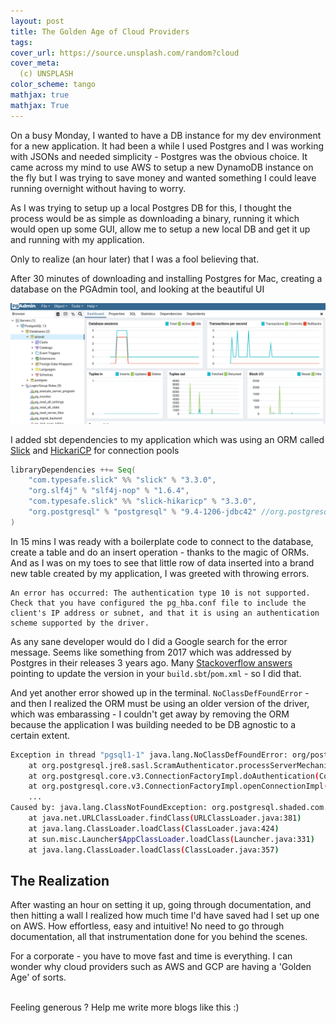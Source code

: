 ```yaml
---
layout: post
title: The Golden Age of Cloud Providers
tags: 
cover_url: https://source.unsplash.com/random?cloud
cover_meta: 
  (c) UNSPLASH
color_scheme: tango
mathjax: true
mathjax: True
---
```

<style TYPE="text/css">
code.has-jax {font: inherit; font-size: 100%; background: inherit; border: inherit;}
</style>


<style>
blockquote.yellownote {
    border-left: 12px solid #dc0;
    background-color: #ffa;
    padding: 12px 12px 12px 0;
    margin-left: -48px;
    padding-left: 48px;
}
blockquote.sidenote {
    border-left: 12px solid #dc0;
    background-color: #ffa;
    padding: 12px 12px 12px 0;
    margin-left: -48px;
    padding-left: 48px;
}
</style>
<script type="text/x-mathjax-config">
MathJax.Hub.Config({
    tex2jax: {
        inlineMath: [['$','$']],
        skipTags: ['script', 'noscript', 'style', 'textarea', 'pre'] // removed 'code' entry
    }
});
MathJax.Hub.Queue(function() {
    var all = MathJax.Hub.getAllJax(), i;
    for(i = 0; i < all.length; i += 1) {
        all[i].SourceElement().parentNode.className += ' has-jax';
    }
});
</script>
<script type="text/javascript" src="https://cdnjs.cloudflare.com/ajax/libs/mathjax/2.7.4/MathJax.js?config=TeX-AMS_HTML-full"></script>

On a busy Monday, I wanted to have a DB instance for my dev environment for a new application. It had been a while I used Postgres and I was working with JSONs and needed simplicity - Postgres was the obvious choice. It came across my mind to use AWS to setup a new DynamoDB instance on the fly but I was trying to save money and wanted something I could leave running overnight without having to worry.

As I was trying to setup up a local Postgres DB for this, I thought the process would be as simple as downloading a binary, running it which would open up some GUI, allow me to setup a new local DB and get it up and running with my application.

Only to realize (an hour later) that I was a fool believing that.

After 30 minutes of downloading and installing Postgres for Mac, creating a database on the PGAdmin tool, and looking at the beautiful UI

![](https://github.com/abhinandandubey/abhinandandubey.github.io/raw/master/assets/images/2021-02-22-18-31-50.png)

I added sbt dependencies to my application which was using an ORM called <a href="http://scala-slick.org/">Slick</a> and <a href="https://github.com/brettwooldridge/HikariCP">HickariCP</a> for connection pools 

```scala
libraryDependencies ++= Seq(
    "com.typesafe.slick" %% "slick" % "3.3.0",
    "org.slf4j" % "slf4j-nop" % "1.6.4",
    "com.typesafe.slick" %% "slick-hikaricp" % "3.3.0",
    "org.postgresql" % "postgresql" % "9.4-1206-jdbc42" //org.postgresql.ds.PGSimpleDataSource dependency
)
```


In 15 mins I was ready with a boilerplate code to connect to the database, create a table and do an insert operation - thanks to the magic of ORMs. And as I was on my toes to see that little row of data inserted into a brand new table created by my application, I was greeted with throwing errors.


    An error has occurred: The authentication type 10 is not supported. Check that you have configured the pg_hba.conf file to include the client's IP address or subnet, and that it is using an authentication scheme supported by the driver.


As any sane developer would do I did a Google search for the error message. Seems like something from 2017 which was addressed by Postgres in their releases 3 years ago. Many <a href="https://stackoverflow.com/q/64210167/5102599">Stackoverflow answers</a> pointing to update the version in your `build.sbt`/`pom.xml` - so I did that.

And yet another error showed up in the terminal. `NoClassDefFoundError` - and then I realized the ORM must be using an older version of the driver, which was embarassing - I couldn't get away by removing the ORM because the application I was building needed to be DB agnostic to a certain extent. 


```bash
Exception in thread "pgsql1-1" java.lang.NoClassDefFoundError: org/postgresql/shaded/com/ongres/scram/client/ScramClient$ChannelBinding
	at org.postgresql.jre8.sasl.ScramAuthenticator.processServerMechanismsAndInit(ScramAuthenticator.java:74)
	at org.postgresql.core.v3.ConnectionFactoryImpl.doAuthentication(ConnectionFactoryImpl.java:621)
	at org.postgresql.core.v3.ConnectionFactoryImpl.openConnectionImpl(ConnectionFactoryImpl.java:207)
	...
Caused by: java.lang.ClassNotFoundException: org.postgresql.shaded.com.ongres.scram.client.ScramClient$ChannelBinding
	at java.net.URLClassLoader.findClass(URLClassLoader.java:381)
	at java.lang.ClassLoader.loadClass(ClassLoader.java:424)
	at sun.misc.Launcher$AppClassLoader.loadClass(Launcher.java:331)
	at java.lang.ClassLoader.loadClass(ClassLoader.java:357)
```

## The Realization

After wasting an hour on setting it up, going through documentation, and then hitting a wall I realized how much time I'd have saved had I set up one on AWS. How effortless, easy and intuitive! No need to go through documentation, all that instrumentation done for you behind the scenes. 

For a corporate - you have to move fast and time is everything. I can wonder why cloud providers such as AWS and GCP are having a 'Golden Age' of sorts.




<br/>
Feeling generous ? Help me write more blogs like this :)  

<center>
<script type="text/javascript" src="https://cdnjs.buymeacoffee.com/1.0.0/button.prod.min.js" data-name="bmc-button" data-slug="abhinandandubey" data-color="#FFDD00" data-emoji=""  data-font="Cookie" data-text="Buy me a coffee" data-outline-color="#000" data-font-color="#000" data-coffee-color="#fff" ></script>
</center>
<br/>
<br/> 


